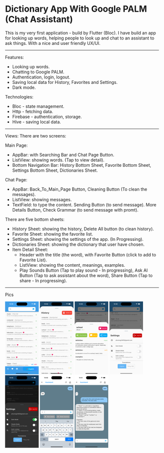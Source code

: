 # Dictionary App With Google PALM (Chat Assistant)

This is my very first application - build by Flutter (Bloc).
I have build an app for looking up words, helping people to look up and chat to an assistant to ask things. With a nice and user friendly UX/UI.

---

Features:

- Looking up words.
- Chatting to Google PALM.
- Authentication, login, logout.
- Saving local data for History, Favorites and Settings.
- Dark mode.

Technologies:

- Bloc - state management.
- Http - fetching data.
- Firebase - authentication, storage.
- Hive - saving local data.

---

Views:
There are two screens:

Main Page:

- AppBar: with Searching Bar and Chat Page Button.
- ListView: showing words. (Tap to view detail).
- Bottom Navigation Bar: History Bottom Sheet, Favorite Bottom Sheet, Settings Bottom Sheet, Dictionaries Sheet.

Chat Page:

- AppBar: Back_To_Main_Page Button, Cleaning Button (To clean the messages).
- ListView: showing messages.
- TextField: to type the content. Sending Button (to send message). More Details Button, Check Grammar (to send message with promt).

There are five bottom sheets:

- History Sheet: showing the history, Delete All button (to clean history).
- Favorite Sheet: showing the favorite list.
- Settings Sheet: showing the settings of the app. (In Progressing).
- Dictionaries Sheet: showing the dictionary that user have chosen.
- Item Detail Sheet:
  - Header with the title (the word), with Favorite Button (click to add to Favorite List).
  - ListView: showing the content, meanings, examples.
  - Play Sounds Button (Tap to play sound - In progressing), Ask AI Button (Tap to ask assistant about the word), Share Button (Tap to share - In progressing).

---

Pics

<img src="demo_pics/simulator_screenshot_3AE9B688-033F-4F56-99E2-7C580102BBF5.png" width="110"> <img src="demo_pics/simulator_screenshot_3F207324-5A2F-45CE-95C5-9E46B41EE850.png" width="110"> <img src="demo_pics/simulator_screenshot_9D9C7EF6-9DB5-435B-BC1F-EFFD61A7BF38.png" width="110"> <img src="demo_pics/simulator_screenshot_20D598C9-6D32-40E4-B388-5A49906E01ED.png" width="110"> <img src="demo_pics/simulator_screenshot_75FC2380-4D59-4AE7-9F69-418EEC9CA79E.png" width="110"> <img src="demo_pics/simulator_screenshot_DE37A441-2187-4E1B-8E92-94A3BB9C41B0.png" width="110"> <img src="demo_pics/simulator_screenshot_FB02F318-AE6C-44A3-856D-615E5ADFD007.png" width="110">
